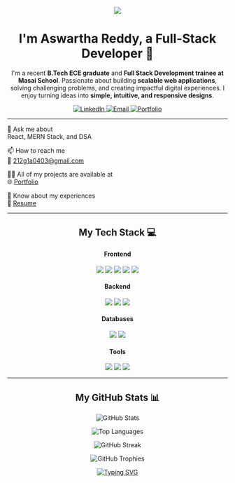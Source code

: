 <p align="center">
<img src="https://capsule-render.vercel.app/api?type=waving&color=gradient&height=180&text=Hi%20There!%20👋&animation=fadeIn&fontColor=ffffff&fontSize=50" />
</p>

<div align="center">
<h1>I'm Aswartha Reddy, a Full-Stack Developer 🚀</h1>
<p>
I'm a recent <b>B.Tech ECE graduate</b> and <b>Full Stack Development trainee at Masai School</b>.  
Passionate about building <b>scalable web applications</b>, solving challenging problems, and creating impactful digital experiences.  
I enjoy turning ideas into <b>simple, intuitive, and responsive designs</b>.  
</p>
</div>

<p align="center">
<a href="https://www.linkedin.com/in/aswarthareddyb/" target="_blank">
<img src="https://img.shields.io/badge/LinkedIn-0077B5?style=for-the-badge&logo=linkedin&logoColor=white" alt="LinkedIn"/>
</a>
<a href="mailto:212g1a0403@gmail.com" target="blank">
<img src="https://img.shields.io/badge/Email-D14836?style=for-the-badge&logo=gmail&logoColor=white" alt="Email"/>
</a>
<a href="https://rainbow-twilight-9ced3c.netlify.app/" target="_blank">
<img src="https://img.shields.io/badge/Portfolio-255E63?style=for-the-badge&logo=google-chrome&logoColor=white" alt="Portfolio"/>
</a>
</p>


---
 
💬 Ask me about  
React, MERN Stack, and DSA

📫 How to reach me  
📧 212g1a0403@gmail.com  

👨‍💻 All of my projects are available at  
🌐 [Portfolio](https://rainbow-twilight-9ced3c.netlify.app/)  

📄 Know about my experiences  
📑 [Resume](https://drive.google.com/file/d/1IBXlH1dKlxNlMDdNPUOGjWgUWdWorkbr/view) 

---

<h2 align="center">My Tech Stack 💻</h2>
<div align="center">

<h4>Frontend</h4>
<p>
<img src="https://img.shields.io/badge/HTML5-E34F26?style=for-the-badge&logo=html5&logoColor=white" />
<img src="https://img.shields.io/badge/CSS3-1572B6?style=for-the-badge&logo=css3&logoColor=white" />
<img src="https://img.shields.io/badge/JavaScript-F7DF1E?style=for-the-badge&logo=javascript&logoColor=black" />
<img src="https://img.shields.io/badge/React-20232A?style=for-the-badge&logo=react&logoColor=61DAFB" />
<img src="https://img.shields.io/badge/Tailwind_CSS-38B2AC?style=for-the-badge&logo=tailwind-css&logoColor=white" />
</p>

<h4>Backend</h4>
<p>
<img src="https://img.shields.io/badge/Node.js-339933?style=for-the-badge&logo=nodedotjs&logoColor=white" />
<img src="https://img.shields.io/badge/Express.js-000000?style=for-the-badge&logo=express&logoColor=white" />
<img src="https://img.shields.io/badge/Python-3776AB?style=for-the-badge&logo=python&logoColor=white" />
</p>

<h4>Databases</h4>
<p>
<img src="https://img.shields.io/badge/MongoDB-47A248?style=for-the-badge&logo=mongodb&logoColor=white" />
<img src="https://img.shields.io/badge/Firebase-FFCA28?style=for-the-badge&logo=firebase&logoColor=black" />
</p>

<h4>Tools</h4>
<p>
<img src="https://img.shields.io/badge/Git-F05032?style=for-the-badge&logo=git&logoColor=white" />
<img src="https://img.shields.io/badge/Postman-FF6C37?style=for-the-badge&logo=postman&logoColor=white" />
<img src="https://img.shields.io/badge/VS_Code-0078D4?style=for-the-badge&logo=visual-studio-code&logoColor=white" />
</p>
</div>

---

<h2 align="center">My GitHub Stats 📊</h2>
<div align="center">

<p>
<img src="https://github-readme-stats.vercel.app/api?username=Aswartha03&show_icons=true&theme=radical&hide_border=true" alt="GitHub Stats"/>
</p>

<p>
<img src="https://github-readme-stats.vercel.app/api/top-langs/?username=Aswartha03&layout=compact&theme=radical&hide_border=true" alt="Top Languages"/>
</p>

<p>
<img src="https://github-readme-streak-stats.herokuapp.com/?username=Aswartha03&theme=radical&hide_border=true" alt="GitHub Streak"/>
</p>

<p>
<img src="https://github-profile-trophy.vercel.app/?username=Aswartha03&theme=radical&column=7" alt="GitHub Trophies"/>
</p>

</div>

<p align="center">
<a href="https://git.io/typing-svg"><img src="https://readme-typing-svg.demolab.com?font=Fira+Code&pause=1000&color=33FF33&width=435&lines=Happy+Coding!;Always+Learning...;Building+the+Future." alt="Typing SVG" /></a>
</p>
